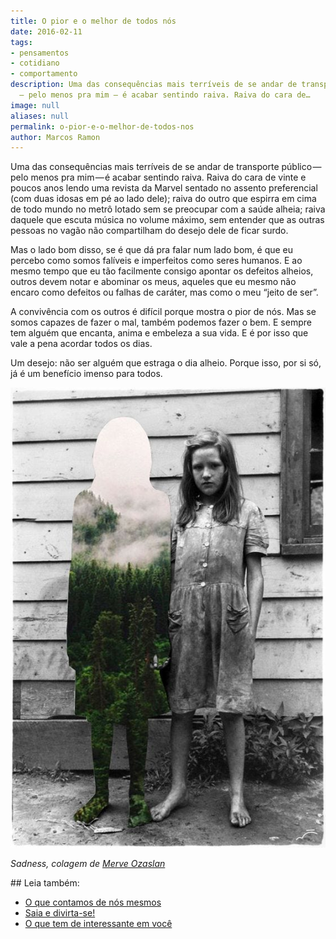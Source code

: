 ```yaml
---
title: O pior e o melhor de todos nós
date: 2016-02-11
tags:
- pensamentos
- cotidiano
- comportamento
description: Uma das consequências mais terríveis de se andar de transporte público
  — pelo menos pra mim — é acabar sentindo raiva. Raiva do cara de…
image: null
aliases: null
permalink: o-pior-e-o-melhor-de-todos-nos
author: Marcos Ramon
---
```

Uma das consequências mais terríveis de se andar de transporte público — pelo menos pra mim — é acabar sentindo raiva. Raiva do cara de vinte e poucos anos lendo uma revista da Marvel sentado no assento preferencial (com duas idosas em pé ao lado dele); raiva do outro que espirra em cima de todo mundo no metrô lotado sem se preocupar com a saúde alheia; raiva daquele que escuta música no volume máximo, sem entender que as outras pessoas no vagão não compartilham do desejo dele de ficar surdo.

Mas o lado bom disso, se é que dá pra falar num lado bom, é que eu percebo como somos falíveis e imperfeitos como seres humanos. E ao mesmo tempo que eu tão facilmente consigo apontar os defeitos alheios, outros devem notar e abominar os meus, aqueles que eu mesmo não encaro como defeitos ou falhas de caráter, mas como o meu “jeito de ser”.

A convivência com os outros é difícil porque mostra o pior de nós. Mas se somos capazes de fazer o mal, também podemos fazer o bem. E sempre tem alguém que encanta, anima e embeleza a sua vida. E é por isso que vale a pena acordar todos os dias.

Um desejo: não ser alguém que estraga o dia alheio. Porque isso, por si só, já é um benefício imenso para todos.

<img src="/assets/img/o-pior-e-o-melhor-de-todos nós-medium.jpg">

_Sadness, colagem de_ [_Merve Ozaslan_](https://br.pinterest.com/merveozaslan/collge/)


<div class="leia-tambem" markdown="1">
## Leia também:

- <a href="/o-que-contamos-de-nos-mesmos">O que contamos de nós mesmos</a>
- <a href="/saia-e-divirta-se">Saia e divirta-se!</a>
- <a href="/o-que-tem-de-interessante-em-voce">O que tem de interessante em você</a>
</div>